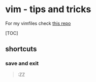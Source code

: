 # vim - tips and tricks

For my vimfiles check [this repo](https://github.com/pedroorez/dotvim)

[TOC]

## shortcuts

### save and exit

> :ZZ

